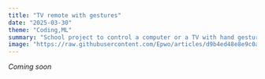 ```yaml
---
title: "TV remote with gestures"
date: "2025-03-30"
theme: "Coding,ML"
summary: "School project to control a computer or a TV with hand gestures"
image: "https://raw.githubusercontent.com/Epwo/articles/d9b4ed48e8e9c0a4c082673b9595e06ec3ebe2b2/images/gesture_control/gesture_control_header.png"
---
```


*Coming soon*